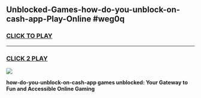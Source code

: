 
## Unblocked-Games-how-do-you-unblock-on-cash-app-Play-Online #weg0q
<h3>
<a href="https://news.freeplayer.one?title=how-do-you-unblock-on-cash-app&ref=3">CLICK TO PLAY</a></h3>
<hr>

<h3>
<a href="https://news.freeplayer.one?title=how-do-you-unblock-on-cash-app&ref=3">CLICK 2 PLAY</a>
  
</h3>

<a href="https://news.freeplayer.one?title=how-do-you-unblock-on-cash-app&ref=3"><img src="https://clearcache.store/games.png"></a>


**how-do-you-unblock-on-cash-app games unblocked: Your Gateway to Fun and Accessible Online Gaming**
